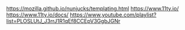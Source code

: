 https://mozilla.github.io/nunjucks/templating.html
https://www.11ty.io/
https://www.11ty.io/docs/
https://www.youtube.com/playlist?list=PLOSLUtJ_J3rrJ1R1qEf8CCEpV3GgbJGNr
